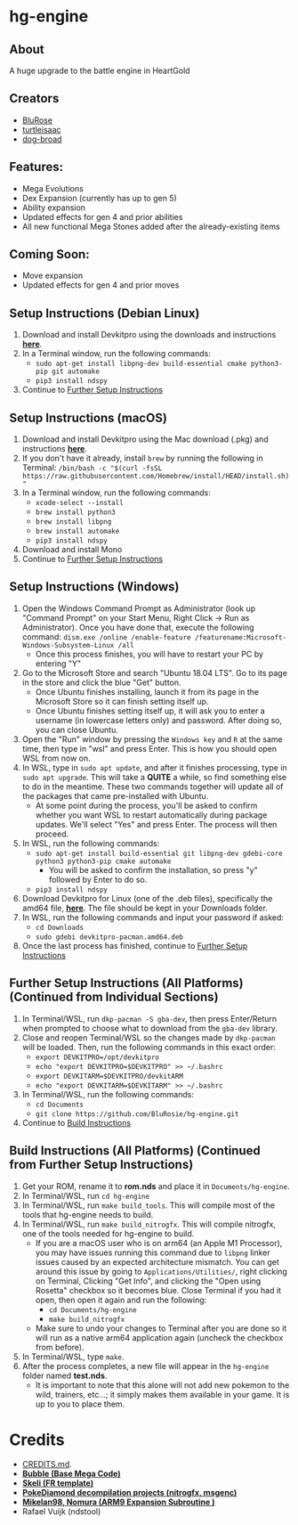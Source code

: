 # hg-engine
## About
 A huge upgrade to the battle engine in HeartGold

## Creators
* [BluRose](https://github.com/BluRosie)
* [turtleisaac](https://github.com/turtleisaac)
* [dog-broad](https://github.com/dog-broad)

## Features:
* Mega Evolutions
* Dex Expansion (currently has up to gen 5)
* Ability expansion
* Updated effects for gen 4 and prior abilities
* All new functional Mega Stones added after the already-existing items

## Coming Soon:
* Move expansion
* Updated effects for gen 4 and prior moves


## Setup Instructions (Debian Linux)
1. Download and install Devkitpro using the downloads and instructions [**here**][DEVKITPRO].
2. In a Terminal window, run the following commands:
   * ```sudo apt-get install libpng-dev build-essential cmake python3-pip git automake```
   * ```pip3 install ndspy```
3. Continue to [Further Setup Instructions](#further-setup-instructions-all-platforms-continued-from-individual-sections)

## Setup Instructions (macOS)
1. Download and install Devkitpro using the Mac download (.pkg) and instructions [**here**][DEVKITPRO].
2. If you don't have it already, install `brew` by running the following in Terminal: ```/bin/bash -c "$(curl -fsSL https://raw.githubusercontent.com/Homebrew/install/HEAD/install.sh)"```
3. In a Terminal window, run the following commands:
   * ```xcode-select --install```
   * ```brew install python3```
   * ```brew install libpng```
   * ```brew install automake```
   * ```pip3 install ndspy```
4. Download and install Mono
5. Continue to [Further Setup Instructions](#further-setup-instructions-all-platforms-continued-from-individual-sections)


## Setup Instructions (Windows)
1. Open the Windows Command Prompt as Administrator (look up "Command Prompt" on your Start Menu, Right Click -> Run as Administrator). Once you have done that, execute the following command: ```dism.exe /online /enable-feature /featurename:Microsoft-Windows-Subsystem-Linux /all```
    * Once this process finishes, you will have to restart your PC by entering "Y"
2. Go to the Microsoft Store and search "Ubuntu 18.04 LTS". Go to its page in the store and click the blue "Get" button.
   * Once Ubuntu finishes installing, launch it from its page in the Microsoft Store so it can finish setting itself up.
   * Once Ubuntu finishes setting itself up, it will ask you to enter a username (in lowercase letters only) and password. After doing so, you can close Ubuntu.
3. Open the "Run" window by pressing the `Windows key` and `R` at the same time, then type in "wsl" and press Enter. This is how you should open WSL from now on.
4. In WSL, type in ```sudo apt update```, and after it finishes processing, type in ```sudo apt upgrade```. This will take a **QUITE** a while, so find something else to do in the meantime. These two commands together will update all of the packages that came pre-installed with Ubuntu.
   * At some point during the process, you'll be asked to confirm whether you want WSL to restart automatically during package updates. We'll select "Yes" and press Enter. The process will then proceed.
5. In WSL, run the following commands:
   * ```sudo apt-get install build-essential git libpng-dev gdebi-core python3 python3-pip cmake automake```
      * You will be asked to confirm the installation, so press "y" followed by Enter to do so.
   * ```pip3 install ndspy```
6. Download Devkitpro for Linux (one of the .deb files), specifically the amd64 file, [**here**][DEVKITPRO]. The file should be kept in your Downloads folder.
7. In WSL, run the following commands and input your password if asked:
    * ```cd Downloads```
    * ```sudo gdebi devkitpro-pacman.amd64.deb```
8. Once the last process has finished, continue to [Further Setup Instructions](#further-setup-instructions-all-platforms-continued-from-individual-sections)


## Further Setup Instructions (All Platforms) (Continued from Individual Sections)
1. In Terminal/WSL, run ```dkp-pacman -S gba-dev```, then press Enter/Return when prompted to choose what to download from the `gba-dev` library.
2. Close and reopen Terminal/WSL so the changes made by `dkp-pacman` will be loaded. Then, run the following commands in this exact order:
    * ```export DEVKITPRO=/opt/devkitpro```
    * ```echo "export DEVKITPRO=$DEVKITPRO" >> ~/.bashrc```
    * ```export DEVKITARM=$DEVKITPRO/devkitARM```
    * ```echo "export DEVKITARM=$DEVKITARM" >> ~/.bashrc```
3. In Terminal/WSL, run the following commands:
   * ```cd Documents```
   * ```git clone https://github.com/BluRosie/hg-engine.git```
4. Continue to [Build Instructions](#build-instructions-all-platforms-continued-from-further-setup-instructions)

## Build Instructions (All Platforms) (Continued from Further Setup Instructions)

1. Get your ROM, rename it to **rom.nds** and place it in `Documents/hg-engine`.
2. In Terminal/WSL, run ```cd hg-engine```
3. In Terminal/WSL, run ```make build_tools```. This will compile most of the tools that hg-engine needs to build.
4. In Terminal/WSL, run ```make build_nitrogfx```. This will compile nitrogfx, one of the tools needed for hg-engine to build.
   * If you are a macOS user who is on arm64 (an Apple M1 Processor), you may have issues running this command due to `libpng` linker issues caused by an expected architecture mismatch. You can get around this issue by going to `Applications/Utilities/`, right clicking on Terminal, Clicking "Get Info", and clicking the "Open using Rosetta" checkbox so it becomes blue. Close Terminal if you had it open, then open it again and run the following:
     * ```cd Documents/hg-engine```
     * ```make build_nitrogfx```
   * Make sure to undo your changes to Terminal after you are done so it will run as a native arm64 application again (uncheck the checkbox from before).
5. In Terminal/WSL, type `make`.
6. After the process completes, a new file will appear in the `hg-engine` folder named **test.nds**.
   * It is important to note that this alone will not add new pokemon to the wild, trainers, etc...; it simply makes them available in your game. It is up to you to place them.

# Credits
* [CREDITS.md](CREDITS.md).
* [**Bubble (Base Mega Code)**][TEMPLATE]
* [**Skeli (FR template)**][CFRU]
* [**PokeDiamond decompilation projects (nitrogfx, msgenc)**][diamond]
* [**Mikelan98, Nomura (ARM9 Expansion Subroutine )**][ARM9]
* Rafael Vuijk (ndstool)

[MONEXPAND]: https://github.com/BluRosie/hgss-monexpansion
[CFRU]: https://github.com/Skeli789/Complete-Fire-Red-Upgrade
[G5T]: https://github.com/CodenamePU/Gen5Tools
[ARM9]: https://pokehacking.com/tutorials/ramexpansion/
[diamond]:https://github.com/pret/pokediamond
[TEMPLATE]: https://github.com/Bubble791/Pokemon-Heart-Gold-Engine
[LUNOS]: https://www.pokecommunity.com/showthread.php?t=432351
[DEVKITPRO]: https://github.com/devkitPro/pacman/releases
